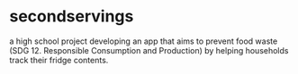 # secondservings
 a high school project developing an app that aims to prevent food waste (SDG 12. Responsible Consumption and Production) by helping households track their fridge contents.
